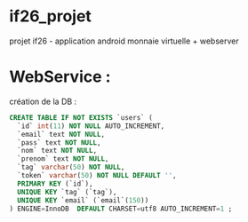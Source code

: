 if26_projet
===========

projet if26 - application android monnaie virtuelle + webserver

# WebService :
création de la DB :
```sql
CREATE TABLE IF NOT EXISTS `users` (
  `id` int(11) NOT NULL AUTO_INCREMENT,
  `email` text NOT NULL,
  `pass` text NOT NULL,
  `nom` text NOT NULL,
  `prenom` text NOT NULL,
  `tag` varchar(50) NOT NULL,
  `token` varchar(50) NOT NULL DEFAULT '',
  PRIMARY KEY (`id`),
  UNIQUE KEY `tag` (`tag`),
  UNIQUE KEY `email` (`email`(150))
) ENGINE=InnoDB  DEFAULT CHARSET=utf8 AUTO_INCREMENT=1 ;
```

